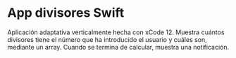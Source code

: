 # App divisores Swift
Aplicación adaptativa verticalmente hecha con xCode 12. Muestra cuántos divisores tiene el número que ha introducido el usuario y cuáles son, mediante un array. Cuando se termina de calcular, muestra una notificación.
